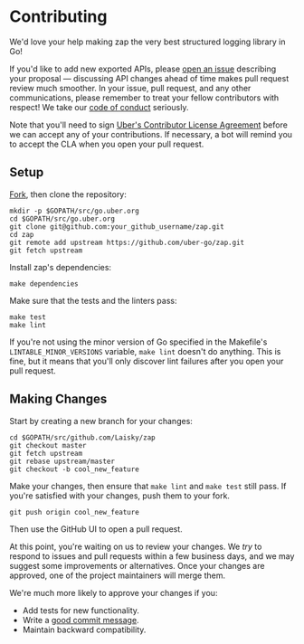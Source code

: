 # Contributing

We'd love your help making zap the very best structured logging library in Go!

If you'd like to add new exported APIs, please [open an issue][open-issue]
describing your proposal &mdash; discussing API changes ahead of time makes
pull request review much smoother. In your issue, pull request, and any other
communications, please remember to treat your fellow contributors with
respect! We take our [code of conduct](CODE_OF_CONDUCT.md) seriously.

Note that you'll need to sign [Uber's Contributor License Agreement][cla]
before we can accept any of your contributions. If necessary, a bot will remind
you to accept the CLA when you open your pull request.

## Setup

[Fork][fork], then clone the repository:

```
mkdir -p $GOPATH/src/go.uber.org
cd $GOPATH/src/go.uber.org
git clone git@github.com:your_github_username/zap.git
cd zap
git remote add upstream https://github.com/uber-go/zap.git
git fetch upstream
```

Install zap's dependencies:

```
make dependencies
```

Make sure that the tests and the linters pass:

```
make test
make lint
```

If you're not using the minor version of Go specified in the Makefile's
`LINTABLE_MINOR_VERSIONS` variable, `make lint` doesn't do anything. This is
fine, but it means that you'll only discover lint failures after you open your
pull request.

## Making Changes

Start by creating a new branch for your changes:

```
cd $GOPATH/src/github.com/Laisky/zap
git checkout master
git fetch upstream
git rebase upstream/master
git checkout -b cool_new_feature
```

Make your changes, then ensure that `make lint` and `make test` still pass. If
you're satisfied with your changes, push them to your fork.

```
git push origin cool_new_feature
```

Then use the GitHub UI to open a pull request.

At this point, you're waiting on us to review your changes. We *try* to respond
to issues and pull requests within a few business days, and we may suggest some
improvements or alternatives. Once your changes are approved, one of the
project maintainers will merge them.

We're much more likely to approve your changes if you:

* Add tests for new functionality.
* Write a [good commit message][commit-message].
* Maintain backward compatibility.

[fork]: https://github.com/uber-go/zap/fork
[open-issue]: https://github.com/uber-go/zap/issues/new
[cla]: https://cla-assistant.io/uber-go/zap
[commit-message]: http://tbaggery.com/2008/04/19/a-note-about-git-commit-messages.html
